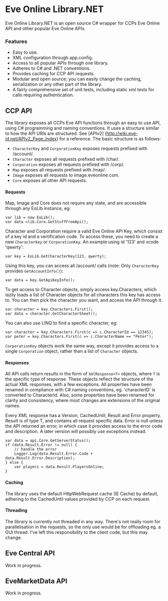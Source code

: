 Eve Online Library.NET
=

Eve Online Library.NET is an open source C# wrapper for CCPs Eve Online API and other popular Eve Online APIs.

### Features
* Easy to use.
* XML configuration through app.config.
* Access to all popular APIs through one library.
* Adheres to C# and .NET conventions.
* Provides caching for CCP API requests.
* Modular and open source; you can easily change the caching, serialization or any other part of the library.
* A fairly comprehensive set of unit tests, including static xml tests for calls requiring authentication.

## CCP API
The library exposes all CCPs Eve API functions through an easy to use API, using C# programming and naming conventions. It uses a structure similar to how the API URIs are structured. See [APIv2] (http://wiki.eve-id.net/APIv2_Page_Index) for a reference. The basic structure is as follows:
* `CharacterKey` and `CorporationKey` exposes requests prefixed with /account/.
* `Character` exposes all requests prefixed with /char/.
* `Corporation` exposes all requests  prefixed with /corp/.
* `Map` exposes all requests prefixed with /map/.
* `Image` exposes all requests to image.eveonline.com.
* `Core` exposes all other API requests.

#### Requests 
Map, Image and Core does not require any state, and are accessible through any EoLib instance, eg:

    var lib = new EoLib();
    var data =lib.Core.GetStuffFromApi();
	
Character and Corporation require a valid Eve Online API Key, which consist of a key id and a vertification code.
To access these, you need to create a new `CharacterKey` or `CorporationKey`. An example using id '123' and vcode 'qwerty':

    var key = EoLib.GetCharacterKey(123, qwerty);

Using this key, you can access all /account/ calls (note: Only `CharacterKey` provides `GetAccountInfo()`):

    var data = key.GetApiKeyInfo();
	
To get access to Character objects, simply access key.Characters, which lazily loads a list of Character objects for all characters this key has access to. You can then pick the character you want, and access the API through it.

    var character = key.Characters.First();
    var data = character.GetCharacterSheet();

You can also use LINQ to find a specific character, eg:

    var character = key.Characters.First(c => c.CharacterId == 12345);
    var peter = key.Characters.First(c => c.CharacterName == "Peter");
    
`CorporationKey` objects work the same way, except it provides access to a single `Corporation` object, rather than a list of `Character` objects.

#### Responses
All API calls return results in the form of `XmlResponse<T>` objects, where `T` is the specific type of response. These objects reflect the structure of the actual XML responses, with a few exceptions. All properties have been renamed in compliance with C# naming conventions, eg. 'characterID' is converted to CharacterId. Also, some properties have been renamed for clarity and consistency, where most changes are extensions of the original names.

Every XML response has a Version, CachedUntil, Result and Error property. Result is of type T, and contains all request specific data. Error is null unless the API returned an error, in which case it provides access to the error code and description. A later version will possibly use exceptions instead.

    var data = api.Core.GetServerStatus();
    if (data.Result.Error != null) {
        // handle the error
        Logger.Log(data.Result.Error.Code + data.Result.Error.Description);
    } else {
        var players = data.Result.PlayersOnline;
    }

#### Caching
The library uses the default HttpWebRequest cache (IE Cache) by default, adhering to the CachedUntil values provided by CCP on each request.

#### Threading
The library is currently not threaded in any way. There's not really room for parallelisation in the requests, so the only use would be for offloading eg. a GUI thread. I've left this responsibility to the client code, but this may change.

Eve Central API
-
Work in progress.

EveMarketData API
-
Work in progress.



